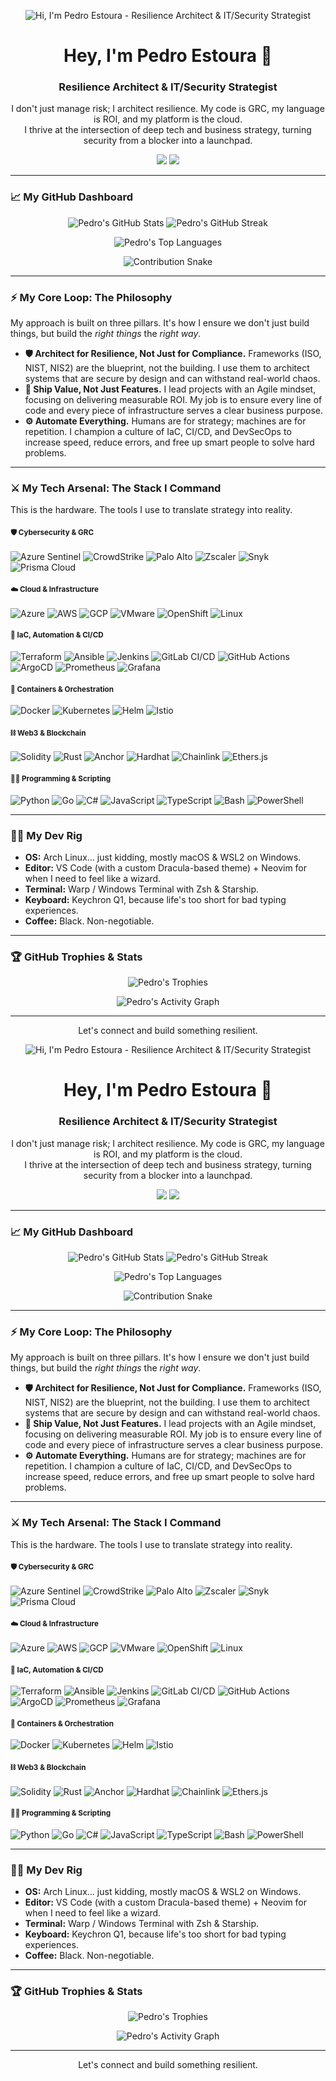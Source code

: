 <!-- 
*
*  WELCOME TO THE RESILIENCE ARCHITECT'S HUB
*  ===========================================
*  Crafted by your AI career consultant. Ready to deploy.
*
-->

<p align="center">
  <img src="https://raw.githubusercontent.com/pedro-estoura-sec/pedro-estoura-sec/main/banner.gif" alt="Hi, I'm Pedro Estoura - Resilience Architect & IT/Security Strategist"/>
</p>

<div id="header" align="center">
  <h1>Hey, I'm Pedro Estoura 👋</h1>
  <h3>Resilience Architect & IT/Security Strategist</h3>
  <p>I don't just manage risk; I architect resilience. My code is GRC, my language is ROI, and my platform is the cloud. 
  <br>I thrive at the intersection of deep tech and business strategy, turning security from a blocker into a launchpad.</p>
  
  <p align="center">
    <a href="https://www.linkedin.com/in/pedroestoura"><img src="https://img.shields.io/badge/LinkedIn-0077B5?style=for-the-badge&logo=linkedin&logoColor=white"/></a>
    <a href="mailto:pedro.estoura@gmail.com"><img src="https://img.shields.io/badge/Email-D14836?style=for-the-badge&logo=gmail&logoColor=white"/></a>
  </p>
</div>

---

### 📈 My GitHub Dashboard

<p align="center">
  <img src="https://github-readme-stats.vercel.app/api?username=pedro-estoura-sec&show_icons=true&theme=dracula&count_private=true" alt="Pedro's GitHub Stats" />
  <img src="https://github-readme-streak-stats.herokuapp.com/?user=pedro-estoura-sec&theme=dracula" alt="Pedro's GitHub Streak" />
</p>

<p align="center">
  <img src="https://github-readme-stats.vercel.app/api/top-langs/?username=pedro-estoura-sec&layout=compact&theme=dracula" alt="Pedro's Top Languages" />
</p>

<p align="center">
  <img src="https://raw.githubusercontent.com/pedro-estoura-sec/pedro-estoura-sec/output/github-contribution-grid-snake.svg" alt="Contribution Snake"/>
</p>

---

### ⚡ My Core Loop: The Philosophy

My approach is built on three pillars. It's how I ensure we don't just build things, but build the *right things* the *right way*.

*   **🛡️ Architect for Resilience, Not Just for Compliance.** Frameworks (ISO, NIST, NIS2) are the blueprint, not the building. I use them to architect systems that are secure by design and can withstand real-world chaos.
*   **🚀 Ship Value, Not Just Features.** I lead projects with an Agile mindset, focusing on delivering measurable ROI. My job is to ensure every line of code and every piece of infrastructure serves a clear business purpose.
*   **⚙️ Automate Everything.** Humans are for strategy; machines are for repetition. I champion a culture of IaC, CI/CD, and DevSecOps to increase speed, reduce errors, and free up smart people to solve hard problems.

---

### ⚔️ My Tech Arsenal: The Stack I Command

This is the hardware. The tools I use to translate strategy into reality.

#### <small>🛡️ Cybersecurity & GRC</small>
<p align="left">
  <img src="https://img.shields.io/badge/SIEM-Azure_Sentinel-0078D4?style=flat-square&logo=microsoft-azure" alt="Azure Sentinel"/>
  <img src="https://img.shields.io/badge/XDR-CrowdStrike-E52A34?style=flat-square&logo=crowdstrike" alt="CrowdStrike"/>
  <img src="https://img.shields.io/badge/NGFW-Palo_Alto-FA592C?style=flat-square&logo=palo-alto-networks" alt="Palo Alto"/>
  <img src="https://img.shields.io/badge/SASE-Zscaler-0096D6?style=flat-square&logo=zscaler" alt="Zscaler"/>
  <img src="https://img.shields.io/badge/DevSecOps-Snyk-4C4A73?style=flat-square&logo=snyk" alt="Snyk"/>
  <img src="https://img.shields.io/badge/CSPM-Prisma_Cloud-333333?style=flat-square&logo=prisma-cloud" alt="Prisma Cloud"/>
</p>

#### <small>☁️ Cloud & Infrastructure</small>
<p align="left">
  <img src="https://img.shields.io/badge/Azure-0078D4?style=flat-square&logo=microsoft-azure" alt="Azure"/>
  <img src="https://img.shields.io/badge/AWS-232F3E?style=flat-square&logo=amazon-aws" alt="AWS"/>
  <img src="https://img.shields.io/badge/Google_Cloud-4285F4?style=flat-square&logo=google-cloud" alt="GCP"/>
  <img src="https://img.shields.io/badge/VMware-60798d?style=flat-square&logo=vmware" alt="VMware"/>
  <img src="https://img.shields.io/badge/OpenShift-EE0000?style=flat-square&logo=openshift" alt="OpenShift"/>
  <img src="https://img.shields.io/badge/Linux-FCC624?style=flat-square&logo=linux&logoColor=black" alt="Linux"/>
</p>

#### <small>🔄 IaC, Automation & CI/CD</small>
<p align="left">
  <img src="https://img.shields.io/badge/Terraform-7B42BC?style=flat-square&logo=terraform" alt="Terraform"/>
  <img src="https://img.shields.io/badge/Ansible-EE0000?style=flat-square&logo=ansible" alt="Ansible"/>
  <img src="https://img.shields.io/badge/Jenkins-D24939?style=flat-square&logo=jenkins" alt="Jenkins"/>
  <img src="https://img.shields.io/badge/GitLab_CI-FC6D26?style=flat-square&logo=gitlab" alt="GitLab CI/CD"/>
  <img src="https://img.shields.io/badge/GitHub_Actions-2088FF?style=flat-square&logo=github-actions" alt="GitHub Actions"/>
  <img src="https://img.shields.io/badge/ArgoCD-EF7B4D?style=flat-square&logo=argo" alt="ArgoCD"/>
  <img src="https://img.shields.io/badge/Prometheus-E6522C?style=flat-square&logo=prometheus" alt="Prometheus"/>
  <img src="https://img.shields.io/badge/Grafana-F46800?style=flat-square&logo=grafana" alt="Grafana"/>
</p>

#### <small>🐳 Containers & Orchestration</small>
<p align="left">
  <img src="https://img.shields.io/badge/Docker-2496ED?style=flat-square&logo=docker" alt="Docker"/>
  <img src="https://img.shields.io/badge/Kubernetes-326CE5?style=flat-square&logo=kubernetes" alt="Kubernetes"/>
  <img src="https://img.shields.io/badge/Helm-0F1689?style=flat-square&logo=helm" alt="Helm"/>
  <img src="https://img.shields.io/badge/Istio-466BB0?style=flat-square&logo=istio" alt="Istio"/>
</p>

#### <small>⛓️ Web3 & Blockchain</small>
<p align="left">
  <img src="https://img.shields.io/badge/Solidity-363636?style=flat-square&logo=solidity" alt="Solidity"/>
  <img src="https://img.shields.io/badge/Rust-000000?style=flat-square&logo=rust" alt="Rust"/>
  <img src="https://img.shields.io/badge/Anchor-000000?style=flat-square" alt="Anchor"/>
  <img src="https://img.shields.io/badge/Hardhat-FBDB1D?style=flat-square" alt="Hardhat"/>
  <img src="https://img.shields.io/badge/Chainlink-375BD2?style=flat-square&logo=chainlink" alt="Chainlink"/>
  <img src="https://img.shields.io/badge/Ethers.js-2535A4?style=flat-square" alt="Ethers.js"/>
</p>

#### <small>👨‍💻 Programming & Scripting</small>
<p align="left">
  <img src="https://img.shields.io/badge/Python-3776AB?style=flat-square&logo=python" alt="Python"/>
  <img src="https://img.shields.io/badge/Go-00ADD8?style=flat-square&logo=go" alt="Go"/>
  <img src="https://img.shields.io/badge/C%23-239120?style=flat-square&logo=c-sharp" alt="C#"/>
  <img src="https://img.shields.io/badge/JavaScript-F7DF1E?style=flat-square&logo=javascript" alt="JavaScript"/>
  <img src="https://img.shields.io/badge/TypeScript-3178C6?style=flat-square&logo=typescript" alt="TypeScript"/>
  <img src="https://img.shields.io/badge/Bash-4EAA25?style=flat-square&logo=gnu-bash" alt="Bash"/>
  <img src="https://img.shields.io/badge/PowerShell-5391FE?style=flat-square&logo=powershell" alt="PowerShell"/>
</p>

---

### 🧑‍💻 My Dev Rig

*   **OS:** Arch Linux... just kidding, mostly macOS & WSL2 on Windows.
*   **Editor:** VS Code (with a custom Dracula-based theme) + Neovim for when I need to feel like a wizard.
*   **Terminal:** Warp / Windows Terminal with Zsh & Starship.
*   **Keyboard:** Keychron Q1, because life's too short for bad typing experiences.
*   **Coffee:** Black. Non-negotiable.

---

### 🏆 GitHub Trophies & Stats

<p align="center">
  <img src="https://github-profile-trophy.vercel.app/?username=pedro-estoura-sec&theme=dracula" alt="Pedro's Trophies" />
</p>

<p align="center">
  <img align="center" src="https://github-readme-activity-graph.vercel.app/graph?username=pedro-estoura-sec&theme=react-dark&bg_color=282a36" alt="Pedro's Activity Graph"/>
</p>

---

<p align="center">
  Let's connect and build something resilient.
</p><!-- 
*
*  WELCOME TO THE RESILIENCE ARCHITECT'S HUB
*  ===========================================
*  Crafted by your AI career consultant. Ready to deploy.
*
-->

<p align="center">
  <img src="https://raw.githubusercontent.com/pedro-estoura-sec/pedro-estoura-sec/main/banner.gif" alt="Hi, I'm Pedro Estoura - Resilience Architect & IT/Security Strategist"/>
</p>

<div id="header" align="center">
  <h1>Hey, I'm Pedro Estoura 👋</h1>
  <h3>Resilience Architect & IT/Security Strategist</h3>
  <p>I don't just manage risk; I architect resilience. My code is GRC, my language is ROI, and my platform is the cloud. 
  <br>I thrive at the intersection of deep tech and business strategy, turning security from a blocker into a launchpad.</p>
  
  <p align="center">
    <a href="https://www.linkedin.com/in/pedroestoura"><img src="https://img.shields.io/badge/LinkedIn-0077B5?style=for-the-badge&logo=linkedin&logoColor=white"/></a>
    <a href="mailto:pedro.estoura@gmail.com"><img src="https://img.shields.io/badge/Email-D14836?style=for-the-badge&logo=gmail&logoColor=white"/></a>
  </p>
</div>

---

### 📈 My GitHub Dashboard

<p align="center">
  <img src="https://github-readme-stats.vercel.app/api?username=pedro-estoura-sec&show_icons=true&theme=dracula&count_private=true" alt="Pedro's GitHub Stats" />
  <img src="https://github-readme-streak-stats.herokuapp.com/?user=pedro-estoura-sec&theme=dracula" alt="Pedro's GitHub Streak" />
</p>

<p align="center">
  <img src="https://github-readme-stats.vercel.app/api/top-langs/?username=pedro-estoura-sec&layout=compact&theme=dracula" alt="Pedro's Top Languages" />
</p>

<p align="center">
  <img src="https://raw.githubusercontent.com/pedro-estoura-sec/pedro-estoura-sec/output/github-contribution-grid-snake.svg" alt="Contribution Snake"/>
</p>

---

### ⚡ My Core Loop: The Philosophy

My approach is built on three pillars. It's how I ensure we don't just build things, but build the *right things* the *right way*.

*   **🛡️ Architect for Resilience, Not Just for Compliance.** Frameworks (ISO, NIST, NIS2) are the blueprint, not the building. I use them to architect systems that are secure by design and can withstand real-world chaos.
*   **🚀 Ship Value, Not Just Features.** I lead projects with an Agile mindset, focusing on delivering measurable ROI. My job is to ensure every line of code and every piece of infrastructure serves a clear business purpose.
*   **⚙️ Automate Everything.** Humans are for strategy; machines are for repetition. I champion a culture of IaC, CI/CD, and DevSecOps to increase speed, reduce errors, and free up smart people to solve hard problems.

---

### ⚔️ My Tech Arsenal: The Stack I Command

This is the hardware. The tools I use to translate strategy into reality.

#### <small>🛡️ Cybersecurity & GRC</small>
<p align="left">
  <img src="https://img.shields.io/badge/SIEM-Azure_Sentinel-0078D4?style=flat-square&logo=microsoft-azure" alt="Azure Sentinel"/>
  <img src="https://img.shields.io/badge/XDR-CrowdStrike-E52A34?style=flat-square&logo=crowdstrike" alt="CrowdStrike"/>
  <img src="https://img.shields.io/badge/NGFW-Palo_Alto-FA592C?style=flat-square&logo=palo-alto-networks" alt="Palo Alto"/>
  <img src="https://img.shields.io/badge/SASE-Zscaler-0096D6?style=flat-square&logo=zscaler" alt="Zscaler"/>
  <img src="https://img.shields.io/badge/DevSecOps-Snyk-4C4A73?style=flat-square&logo=snyk" alt="Snyk"/>
  <img src="https://img.shields.io/badge/CSPM-Prisma_Cloud-333333?style=flat-square&logo=prisma-cloud" alt="Prisma Cloud"/>
</p>

#### <small>☁️ Cloud & Infrastructure</small>
<p align="left">
  <img src="https://img.shields.io/badge/Azure-0078D4?style=flat-square&logo=microsoft-azure" alt="Azure"/>
  <img src="https://img.shields.io/badge/AWS-232F3E?style=flat-square&logo=amazon-aws" alt="AWS"/>
  <img src="https://img.shields.io/badge/Google_Cloud-4285F4?style=flat-square&logo=google-cloud" alt="GCP"/>
  <img src="https://img.shields.io/badge/VMware-60798d?style=flat-square&logo=vmware" alt="VMware"/>
  <img src="https://img.shields.io/badge/OpenShift-EE0000?style=flat-square&logo=openshift" alt="OpenShift"/>
  <img src="https://img.shields.io/badge/Linux-FCC624?style=flat-square&logo=linux&logoColor=black" alt="Linux"/>
</p>

#### <small>🔄 IaC, Automation & CI/CD</small>
<p align="left">
  <img src="https://img.shields.io/badge/Terraform-7B42BC?style=flat-square&logo=terraform" alt="Terraform"/>
  <img src="https://img.shields.io/badge/Ansible-EE0000?style=flat-square&logo=ansible" alt="Ansible"/>
  <img src="https://img.shields.io/badge/Jenkins-D24939?style=flat-square&logo=jenkins" alt="Jenkins"/>
  <img src="https://img.shields.io/badge/GitLab_CI-FC6D26?style=flat-square&logo=gitlab" alt="GitLab CI/CD"/>
  <img src="https://img.shields.io/badge/GitHub_Actions-2088FF?style=flat-square&logo=github-actions" alt="GitHub Actions"/>
  <img src="https://img.shields.io/badge/ArgoCD-EF7B4D?style=flat-square&logo=argo" alt="ArgoCD"/>
  <img src="https://img.shields.io/badge/Prometheus-E6522C?style=flat-square&logo=prometheus" alt="Prometheus"/>
  <img src="https://img.shields.io/badge/Grafana-F46800?style=flat-square&logo=grafana" alt="Grafana"/>
</p>

#### <small>🐳 Containers & Orchestration</small>
<p align="left">
  <img src="https://img.shields.io/badge/Docker-2496ED?style=flat-square&logo=docker" alt="Docker"/>
  <img src="https://img.shields.io/badge/Kubernetes-326CE5?style=flat-square&logo=kubernetes" alt="Kubernetes"/>
  <img src="https://img.shields.io/badge/Helm-0F1689?style=flat-square&logo=helm" alt="Helm"/>
  <img src="https://img.shields.io/badge/Istio-466BB0?style=flat-square&logo=istio" alt="Istio"/>
</p>

#### <small>⛓️ Web3 & Blockchain</small>
<p align="left">
  <img src="https://img.shields.io/badge/Solidity-363636?style=flat-square&logo=solidity" alt="Solidity"/>
  <img src="https://img.shields.io/badge/Rust-000000?style=flat-square&logo=rust" alt="Rust"/>
  <img src="https://img.shields.io/badge/Anchor-000000?style=flat-square" alt="Anchor"/>
  <img src="https://img.shields.io/badge/Hardhat-FBDB1D?style=flat-square" alt="Hardhat"/>
  <img src="https://img.shields.io/badge/Chainlink-375BD2?style=flat-square&logo=chainlink" alt="Chainlink"/>
  <img src="https://img.shields.io/badge/Ethers.js-2535A4?style=flat-square" alt="Ethers.js"/>
</p>

#### <small>👨‍💻 Programming & Scripting</small>
<p align="left">
  <img src="https://img.shields.io/badge/Python-3776AB?style=flat-square&logo=python" alt="Python"/>
  <img src="https://img.shields.io/badge/Go-00ADD8?style=flat-square&logo=go" alt="Go"/>
  <img src="https://img.shields.io/badge/C%23-239120?style=flat-square&logo=c-sharp" alt="C#"/>
  <img src="https://img.shields.io/badge/JavaScript-F7DF1E?style=flat-square&logo=javascript" alt="JavaScript"/>
  <img src="https://img.shields.io/badge/TypeScript-3178C6?style=flat-square&logo=typescript" alt="TypeScript"/>
  <img src="https://img.shields.io/badge/Bash-4EAA25?style=flat-square&logo=gnu-bash" alt="Bash"/>
  <img src="https://img.shields.io/badge/PowerShell-5391FE?style=flat-square&logo=powershell" alt="PowerShell"/>
</p>

---

### 🧑‍💻 My Dev Rig

*   **OS:** Arch Linux... just kidding, mostly macOS & WSL2 on Windows.
*   **Editor:** VS Code (with a custom Dracula-based theme) + Neovim for when I need to feel like a wizard.
*   **Terminal:** Warp / Windows Terminal with Zsh & Starship.
*   **Keyboard:** Keychron Q1, because life's too short for bad typing experiences.
*   **Coffee:** Black. Non-negotiable.

---

### 🏆 GitHub Trophies & Stats

<p align="center">
  <img src="https://github-profile-trophy.vercel.app/?username=pedro-estoura-sec&theme=dracula" alt="Pedro's Trophies" />
</p>

<p align="center">
  <img align="center" src="https://github-readme-activity-graph.vercel.app/graph?username=pedro-estoura-sec&theme=react-dark&bg_color=282a36" alt="Pedro's Activity Graph"/>
</p>

---

<p align="center">
  Let's connect and build something resilient.
</p>
